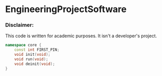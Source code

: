 # EngineeringProjectSoftware
<h3>Disclaimer:</h3>
This code is written for academic purposes. It isn't a developer's project.  
<br/>

```C++
namespace core {
	const int FIRST_PIN;
	void init(void);
	void run(void);
	void deinit(void);
}
```
